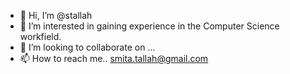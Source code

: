 - 👋 Hi, I’m @stallah
- 👀 I’m interested in gaining experience in the Computer Science workfield.
- 💞️ I’m looking to collaborate on ...
- 📫 How to reach me.. smita.tallah@gmail.com

<!---
stallah/stallah is a ✨ special ✨ repository because its `README.md` (this file) appears on your GitHub profile.
You can click the Preview link to take a look at your changes.
--->
